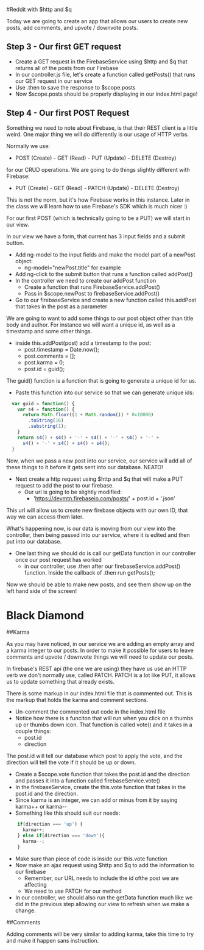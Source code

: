 #Reddit with $http and $q

Today we are going to create an app that allows our users to create new posts, add comments, and upvote / downvote posts.

<!-- ## Step 1 - Initial Setup

- Let's create the basic setup of our app by doing the following:
  - Create app.js
  - Create controller.js
  - Create service.js
  - Create style.css

All of our files should aready be linked in the prebuilt index.html file. You will also notice that the angular and bootstrap.css CDNs have been included in the index.html page.

*note we will not be using Bootstrap's JavaScript for this project*

- If we look at our index.html page, we will notice that ng-app and ng-controller are currently pointing to a controller and module that don't exist. Let's fix that.

- Go to app.js and initialize a new angular module named "reddit"
- Go to controller.js and create a new controller named "PostsController"
- Go to service.js and create a new service called "FirebaseService"
- Inject "FirebaseService" into "PostsController" -->

<!-- ## Step 2 - Setting up the Service

For this application, let's set up our service first. Our endpoint is going to be a Firebase called "DevMtn". The url is 'https://devmtn.firebaseio.com/posts.json'. Because we are using Firebase for our API, we are going to have to do things the way firebase wants us to. To do this we will need to consult their documentation: https://www.firebase.com/docs/rest/api/

- Inject $http and $q into the FirebaseService -->

## Step 3 - Our first GET request

- Create a GET request in the FirebaseService using $http and $q that returns all of the posts from our Firebase
- In our controller.js file, let's create a function called getPosts() that runs our GET request in our service
- Use .then to save the response to $scope.posts
- Now $scope.posts should be properly displaying in our index.html page!

## Step 4 - Our first POST Request

Something we need to note about Firebase, is that their REST client is a little weird. One major thing we will do differently is our usage of HTTP verbs. 

Normally we use:
- POST (Create) - GET (Read) - PUT (Update) - DELETE (Destroy) 

for our CRUD operations. We are going to do things slightly different with Firebase:
- PUT (Create) - GET (Read) - PATCH (Update) - DELETE (Destroy)

This is not the norm, but it's how Firebase works in this instance. Later in the class we will learn how to use Firebase's SDK which is much nicer :) 

For our first POST (which is technically going to be a PUT) we will start in our view.

In our view we have a form, that current has 3 input fields and a submit button.

- Add ng-model to the input fields and make the model part of a newPost object:
  - ng-model="newPost.title" for example
- Add ng-click to the submit button that runs a function called addPost()
- In the controller we need to create our addPost function
  - Create a function that runs FirebaseService.addPost()
  - Pass in $scope.newPost to firebaseService.addPost()
- Go to our firebaseService and create a new function called this.addPost that takes in the post as a parameter

We are going to want to add some things to our post object other than title body and author. For instance we will want a unique id, as well as a timestamp and some other things.

- inside this.addPost(post) add a timestamp to the post:
  - post.timestamp = Date.now();
  - post.comments = [];
  - post.karma = 0;
  - post.id = guid();

The guid() function is a function that is going to generate a unique id for us.

- Paste this function into our service so that we can generate unique ids:

```` javascript
  var guid = function() {
    var s4 = function() {
      return Math.floor((1 + Math.random()) * 0x10000)
        .toString(16)
        .substring(1);
    }
    return s4() + s4() + '-' + s4() + '-' + s4() + '-' +
      s4() + '-' + s4() + s4() + s4();
  }
````

Now, when we pass a new post into our service, our service will add all of these things to it before it gets sent into our database. NEATO!

- Next create a http request using $http and $q that will make a PUT request to add the post to our firebase.
  - Our url is going to be slightly modified:
    - 'https://devmtn.firebaseio.com/posts/' + post.id + '.json'

This url will allow us to create new firebase objects with our own ID, that way we can access them later.

What's happening now, is our data is moving from our view into the controller, then being passed into our service, where it is edited and then put into our database.

- One last thing we should do is call our getData function in our controller once our post request has worked
  - in our controller, use .then after our firebaseService.addPost() function. Inside the callback of .then run getPosts();


Now we should be able to make new posts, and see them show up on the left hand side of the screen!



# Black Diamond


##Karma

As you may have noticed, in our service we are adding an empty array and a karma integer to our posts. In order to make it possible for users to leave comments and upvote / downvote things we will need to update our posts.

In firebase's REST api (the one we are using) they have us use an HTTP verb we don't normally use, called PATCH. PATCH is a lot like PUT, it allows us to update something that already exists.

There is some markup in our index.html file that is commented out. This is the markup that holds the karma and comment sections. 

- Un-comment the commented out code in the index.html file
- Notice how there is a funciton that will run when you click on a thumbs up or thumbs down icon. That function is called vote() and it takes in a couple things:
  - post.id
  - direction

The post.id will tell our database which post to apply the vote, and the direction will tell the vote if it should be up or down.

- Create a $scope.vote function that takes the post.id and the direction and passes it into a function called firebaseService.vote()
- In the firebaseService, create the this.vote function that takes in the post.id and the direction.
- Since karma is an integer, we can add or minus from it by saying karma++ or karma--
- Something like this should suit our needs:

```` javascript
    if(direction === 'up') {
      karma++;
    } else if(direction === 'down'){
      karma--;
    }
````

- Make sure than piece of code is inside our this.vote function
- Now make an ajax request using $http and $q to add the information to our firebase
  - Remember, our URL needs to include the id ofthe post we are affecting
  - We need to use PATCH for our method
- In our controller, we should also run the getData function much like we did in the previous step allowing our view to refresh when we make a change.

##Comments

Adding comments will be very similar to adding karma, take this time to try and make it happen sans instruction.
